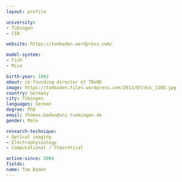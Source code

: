 ```yaml
---
layout: profile

university:
- Tübingen
- CIN

website: https://tombaden.wordpress.com/

model-system:
- Fish
- Mice

birth-year: 1982
about: co-founding director of TReND
image: https://tombaden.files.wordpress.com/2013/07/dsc_1388.jpg
country: Germany
city: Tübingen
languages: German
degree: PhD
email: thomas.baden@uni-tuebingen.de
gender: Male

research-technique:
- Optical imaging
- Electrophysiology
- Computational / theoretical

active-since: 2004
fields:
name: Tom Baden
---
```

